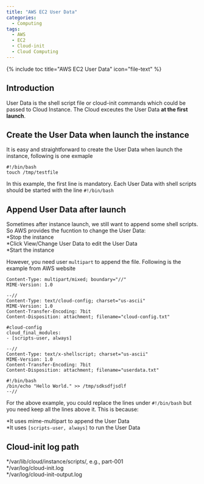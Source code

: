 ```yaml
---
title: "AWS EC2 User Data"
categories:
  - Computing
tags:
  - AWS
  - EC2
  - Cloud-init
  - Cloud Computing
---
```


{% include toc title="AWS EC2 User Data" icon="file-text" %}

## Introduction

User Data is the shell script file or cloud-init commands which could be passed to Cloud Instance. The Cloud exceutes the User Data **at the first launch**. 

## Create the User Data when launch the instance

It is easy and straightforward to create the User Data when launch the instance, following is one exmaple

```liquid
#!/bin/bash
touch /tmp/testfile
```

In this example, the first line is mandatory. Each User Data with shell scripts should be started with the line ```#!/bin/bash```

## Append User Data after launch

Sometimes after instance launch, we still want to append some shell scripts. So AWS provides the fucntion to change the User Data:  
*Stop the instance  
*Click View/Change User Data to edit the User Data  
*Start the instance  

However, you need user `multipart` to append the file. Following is the example from AWS website  
```liquid
Content-Type: multipart/mixed; boundary="//"
MIME-Version: 1.0

--//
Content-Type: text/cloud-config; charset="us-ascii"
MIME-Version: 1.0
Content-Transfer-Encoding: 7bit
Content-Disposition: attachment; filename="cloud-config.txt"

#cloud-config
cloud_final_modules:
- [scripts-user, always]

--//
Content-Type: text/x-shellscript; charset="us-ascii"
MIME-Version: 1.0
Content-Transfer-Encoding: 7bit
Content-Disposition: attachment; filename="userdata.txt"

#!/bin/bash
/bin/echo "Hello World." >> /tmp/sdksdfjsdlf
--//
```

For the above example, you could replace the lines under `#!/bin/bash` but you need keep all the lines above it. This is because:

*It uses mime-multipart to append the User Data  
*It uses `[scripts-user, always]` to run the User Data  

## Cloud-init log path

*/var/lib/cloud/instance/scripts/, e.g., part-001  
*/var/log/cloud-init.log  
*/var/log/cloud-init-output.log  

